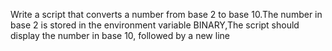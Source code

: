 Write a script that converts a number from base 2 to base 10.The number in base 2 is stored in the environment variable BINARY,The script should display the number in base 10, followed by a new line
